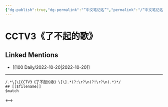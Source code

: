 ```yaml
---
{"dg-publish":true,"dg-permalink":"“中文笔记名”","permalink":"/“中文笔记名”/"}
---
```


# CCTV3《了不起的歌》

## Linked Mentions
- [[100 Daily/2022-10-20\|2022-10-20]]


---

```expander
/.*\[\[CCTV3《了不起的歌》\]\].*(?:\r?\n(?!\r?\n).*)*/
## [[$filename]]
$match
```

<-->
